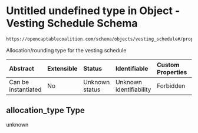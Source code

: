 # Untitled undefined type in Object - Vesting Schedule Schema

```txt
https://opencaptablecoalition.com/schema/objects/vesting_schedule#/properties/allocation_type
```

Allocation/rounding type for the vesting schedule

| Abstract            | Extensible | Status         | Identifiable            | Custom Properties | Additional Properties | Access Restrictions | Defined In                                                                                              |
| :------------------ | :--------- | :------------- | :---------------------- | :---------------- | :-------------------- | :------------------ | :------------------------------------------------------------------------------------------------------ |
| Can be instantiated | No         | Unknown status | Unknown identifiability | Forbidden         | Allowed               | none                | [VestingSchedule.schema.json*](../../schema/objects/VestingSchedule.schema.json "open original schema") |

## allocation_type Type

unknown
